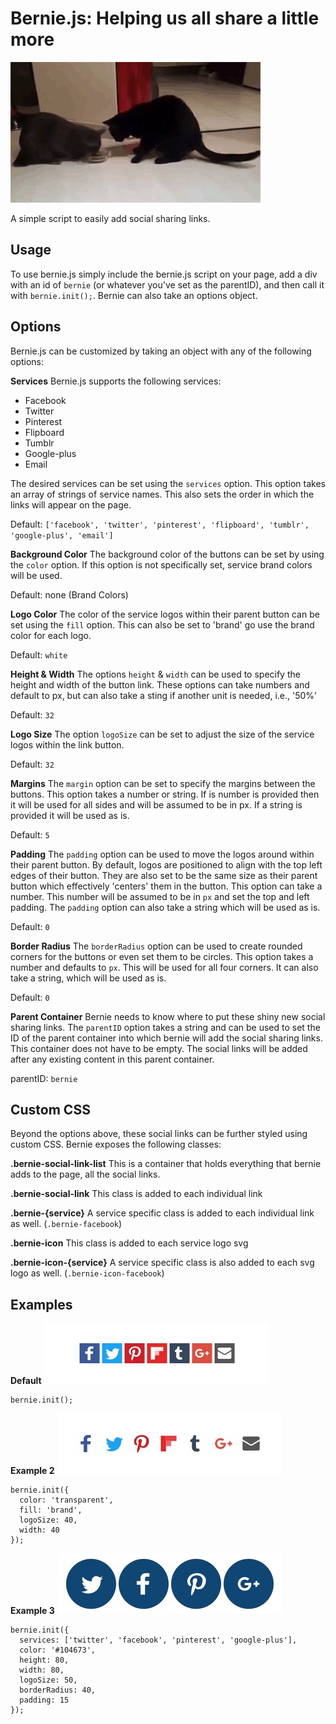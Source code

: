 # Bernie.js: Helping us all share a little more
![](images/share_cat.gif)  

A simple script to easily add social sharing links.

## Usage
To use bernie.js simply include the bernie.js script on your page, add a div with an id of `bernie` (or whatever you've set as the parentID), and then call it with `bernie.init();`. Bernie can also take an options object.

## Options

Bernie.js can be customized by taking an object with any of the following options:

**Services**
Bernie.js supports the following services:

* Facebook
* Twitter
* Pinterest
* Flipboard
* Tumblr
* Google-plus
* Email

The desired services can be set using the `services` option. This option takes an array of strings of service names. This also sets the order in which the links will appear on the page.

Default: `['facebook', 'twitter', 'pinterest', 'flipboard', 'tumblr', 'google-plus', 'email']`

**Background Color**
The background color of the buttons can be set by using the `color` option. If this option is not specifically set, service brand colors will be used.

Default: none (Brand Colors)

**Logo Color**
The color of the service logos within their parent button can be set using the `fill` option. This can also be set to 'brand' go use the brand color for each logo.

Default: `white`

**Height & Width**
The options `height` & `width` can be used to specify the height and width of the button link.
These options can take numbers and default to px, but can also take a sting if another unit is needed, i.e., '50%'

Default: `32`

**Logo Size**
The option `logoSize` can be set to adjust the size of the service logos within the link button.

Default: `32`

**Margins**
The `margin` option can be set to specify the margins between the buttons. This option takes a number or string. If is number is provided then it will be used for all sides and will be assumed to be in px. If a string is provided it will be used as is.

Default: `5`

**Padding**
The `padding` option can be used to move the logos around within their parent button. By default, logos are positioned to align with the top left edges of their button. They are also set to be the same size as their parent button which effectively 'centers' them in the button. This option can take a number. This number will be assumed to be in `px` and set the top and left padding. The `padding` option can also take a string which will be used as is.

Default: `0`

**Border Radius**
The `borderRadius` option can be used to create rounded corners for the buttons or even set them to be circles. This option takes a number and defaults to `px`. This will be used for all four corners. It can also take a string, which will be used as is.

Default: `0`

**Parent Container**
Bernie needs to know where to put these shiny new social sharing links. The `parentID` option takes a string and can be used to set the ID of the parent container into which bernie will add the social sharing links. This container does not have to be empty. The social links will be added after any existing content in this parent container.

parentID: `bernie`

## Custom CSS
Beyond the options above, these social links can be further styled using custom CSS. Bernie exposes the following classes:

**.bernie-social-link-list**
This is a container that holds everything that bernie adds to the page, all the social links.

**.bernie-social-link**
This class is added to each individual link

**.bernie-{service}**
A service specific class is added to each individual link as well. (`.bernie-facebook`)

**.bernie-icon**
This class is added to each service logo svg

**.bernie-icon-{service}**
A service specific class is also added to each svg logo as well. (`.bernie-icon-facebook`)

## Examples
**Default**
![](images/example_1.jpg)
```
bernie.init();
```

**Example 2**
![](images/example_2.jpg)
```
bernie.init({
  color: 'transparent',
  fill: 'brand',
  logoSize: 40,
  width: 40
});
```

**Example 3**
![](images/example_3.jpg)
```
bernie.init({
  services: ['twitter', 'facebook', 'pinterest', 'google-plus'],
  color: '#104673',
  height: 80,
  width: 80,
  logoSize: 50,
  borderRadius: 40,
  padding: 15
});
```
